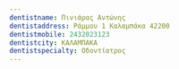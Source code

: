 ```yaml
---
dentistname: Πινιάρας Αντώνης
dentistaddress: Ράμμου 1 Καλαμπάκα 42200
dentistmobile: 2432023123
dentistcity: ΚΑΛΑΜΠΑΚΑ
dentistspecialty: Οδοντίατρος
---
```

